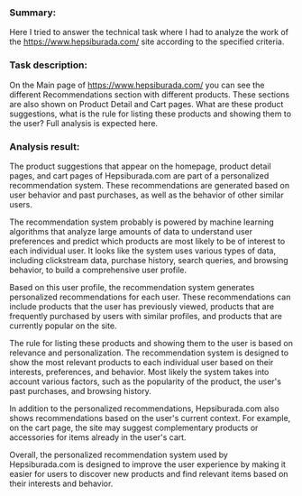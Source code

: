 ### Summary:
Here I tried to answer the technical task where I had to analyze the work of the https://www.hepsiburada.com/ site according to the specified criteria.

### Task description:
On the Main page of https://www.hepsiburada.com/ you can see the different Recommendations section with different products. These sections are also shown on Product Detail and Cart pages. What are these product suggestions, what is the rule for listing these products and showing them to the user?
Full analysis is expected here.

### Analysis result:
The product suggestions that appear on the homepage, product detail pages, and cart pages of Hepsiburada.com are part of a personalized recommendation system. These recommendations are generated based on user behavior and past purchases, as well as the behavior of other similar users.

The recommendation system probably is powered by machine learning algorithms that analyze large amounts of data to understand user preferences and predict which products are most likely to be of interest to each individual user. It looks like the system uses various types of data, including clickstream data, purchase history, search queries, and browsing behavior, to build a comprehensive user profile.

Based on this user profile, the recommendation system generates personalized recommendations for each user. These recommendations can include products that the user has previously viewed, products that are frequently purchased by users with similar profiles, and products that are currently popular on the site.

The rule for listing these products and showing them to the user is based on relevance and personalization. The recommendation system is designed to show the most relevant products to each individual user based on their interests, preferences, and behavior. Most likely the system takes into account various factors, such as the popularity of the product, the user's past purchases, and browsing history.

In addition to the personalized recommendations, Hepsiburada.com also shows recommendations based on the user's current context. For example, on the cart page, the site may suggest complementary products or accessories for items already in the user's cart.

Overall, the personalized recommendation system used by Hepsiburada.com is designed to improve the user experience by making it easier for users to discover new products and find relevant items based on their interests and behavior.























